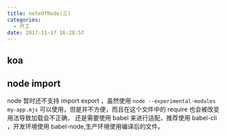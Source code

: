 ```yaml
---
title: noteOfNode(三)
categories:
  - 尺工
date: 2017-11-17 16:28:57
---
```

<p></p>
<!-- more -->

## koa

## node import
node 暂时还不支持 import export ，虽然使用 `node --experimental-modules my-app.mjs` 可以使用，但是并不方便，而且在这个文件中的 require 也会被改变用法导致加载会不正确，
还是需要使用 babel 来进行适配，推荐使用 babel-cli ，开发环境使用 babel-node,生产环境使用编译后的文件。


